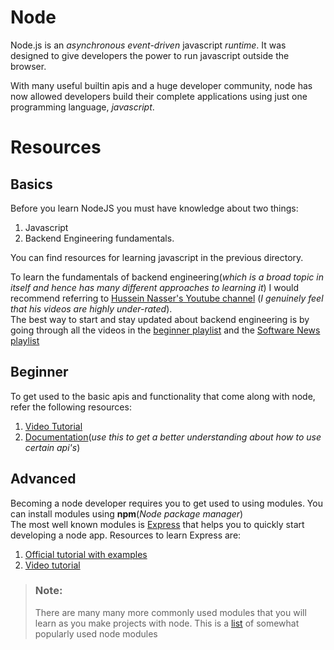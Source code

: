 # Node

Node.js is an *asynchronous* *event-driven* javascript *runtime*. It was designed to give developers the power to run javascript outside the browser.

With many useful builtin apis and a huge developer community, node has now allowed developers build their complete applications using just one programming language, _javascript_.

# Resources

## Basics

Before you learn NodeJS you must have knowledge about two things:

1. Javascript
2. Backend Engineering fundamentals.

You can find resources for learning javascript in the previous directory.

To learn the fundamentals of backend engineering(_which is a broad topic in itself and hence has many different approaches to learning it_) I would recommend referring to [Hussein Nasser's Youtube channel](https://www.youtube.com/user/GISIGeometry) (_I genuinely feel that his videos are highly under-rated_). \
The best way to start and stay updated about backend engineering is by going through all the videos in the [beginner playlist](https://www.youtube.com/playlist?list=PLQnljOFTspQUNnO4p00ua_C5mKTfldiYT) and the [Software News playlist](https://www.youtube.com/playlist?list=PLQnljOFTspQWTOwc9bH-SRrSlbTxPMHEN)

## Beginner

To get used to the basic apis and functionality that come along with node, refer the following resources:

1. [Video Tutorial](https://www.youtube.com/watch?v=RLtyhwFtXQA)
2. [Documentation](https://nodejs.org/en/docs/)(_use this to get a better understanding about how to use certain api's_)

## Advanced 

Becoming a node developer requires you to get used to using modules. You can install modules using **npm**(_Node package manager_)\
The most well known modules is [Express](https://expressjs.com/) that helps you to quickly start developing a node app. Resources to learn Express are:

1. [Official tutorial with examples](https://expressjs.com/en/starter/hello-world.html)
2. [Video tutorial](https://www.youtube.com/watch?v=G8uL0lFFoN0)

> ### Note:
> There are many many more commonly used modules that you will learn as you make projects with node. This is a [list](https://www.freshblurbs.com/articles/important-node-js-modules.html) of somewhat popularly used node modules
